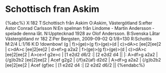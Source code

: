 # Schottisch fran Askim

{%abc%}
X:182
T:Schottisch från Askim
O:Askim, Västergötland
S:efter Astor Conrad Carlsson
N:En spelman från Lindome - Martin Andersson - spelade denna låt.
N:Upptecknad 1928 av Olof Andersson.
B:Svenska Låtar Västergötland nr 182
Z:Per Bergsten, 2009-09-02
Q:1/8=130
R:Schottis
M:2/4
L:1/16
K:D
!downbow! (g | f)>(ge)>(g f)>(ge)>(d | c)>dA>c [ee]2[ee]2 | c>dA>c [ee]2[ee]2 | d>ef>g a2a2 |
f>(ge)>(g f)>(ge)>(d | c)>dA>c [ee]2[ee]2 | A>ce>f g2e>c | [1 e2d2 d6/2 :| [2 e2d2 d4 ||
|: A>df>g a2a2 | {/g}b2b2 [ee]2[ee]2 | Acef g2g2 | {/f}a2(af) d2d2 |
A>df>g a2a2 | {/g}b2b2 [ee]2[ee]2 | Acef (gf)ec | [1 e2d2 d4 :| [2 e2d2 d6/2 ||
{%endabc%}


